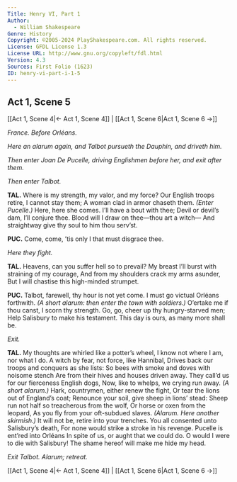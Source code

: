 ```yaml
---
Title: Henry VI, Part 1
Author: 
  - William Shakespeare
Genre: History
Copyright: ©2005-2024 PlayShakespeare.com. All rights reserved.
License: GFDL License 1.3
License URL: http://www.gnu.org/copyleft/fdl.html
Version: 4.3
Sources: First Folio (1623)
ID: henry-vi-part-i-1-5
---
```


## Act 1, Scene 5
[[Act 1, Scene 4|← Act 1, Scene 4]] | [[Act 1, Scene 6|Act 1, Scene 6 →]]

*France. Before Orléans.*

*Here an alarum again, and Talbot pursueth the Dauphin, and driveth him.*

*Then enter Joan De Pucelle, driving Englishmen before her, and exit after them.*

*Then enter Talbot.*

**TAL.**
Where is my strength, my valor, and my force?
Our English troops retire, I cannot stay them;
A woman clad in armor chaseth them.
*(Enter Pucelle.)*
Here, here she comes. I’ll have a bout with thee;
Devil or devil’s dam, I’ll conjure thee.
Blood will I draw on thee—thou art a witch⁠—
And straightway give thy soul to him thou serv’st.

**PUC.**
Come, come, ’tis only I that must disgrace thee.

*Here they fight.*

**TAL.**
Heavens, can you suffer hell so to prevail?
My breast I’ll burst with straining of my courage,
And from my shoulders crack my arms asunder,
But I will chastise this high-minded strumpet.

**PUC.**
Talbot, farewell, thy hour is not yet come.
I must go victual Orléans forthwith.
*(A short alarum: then enter the town with soldiers.)*
O’ertake me if thou canst, I scorn thy strength.
Go, go, cheer up thy hungry-starved men;
Help Salisbury to make his testament.
This day is ours, as many more shall be.

*Exit.*

**TAL.**
My thoughts are whirled like a potter’s wheel,
I know not where I am, nor what I do.
A witch by fear, not force, like Hannibal,
Drives back our troops and conquers as she lists:
So bees with smoke and doves with noisome stench
Are from their hives and houses driven away.
They call’d us for our fierceness English dogs,
Now, like to whelps, we crying run away.
*(A short alarum.)*
Hark, countrymen, either renew the fight,
Or tear the lions out of England’s coat;
Renounce your soil, give sheep in lions’ stead:
Sheep run not half so treacherous from the wolf,
Or horse or oxen from the leopard,
As you fly from your oft-subdued slaves.
*(Alarum. Here another skirmish.)*
It will not be, retire into your trenches.
You all consented unto Salisbury’s death,
For none would strike a stroke in his revenge.
Pucelle is ent’red into Orléans
In spite of us, or aught that we could do.
O would I were to die with Salisbury!
The shame hereof will make me hide my head.

*Exit Talbot. Alarum; retreat.*

[[Act 1, Scene 4|← Act 1, Scene 4]] | [[Act 1, Scene 6|Act 1, Scene 6 →]]